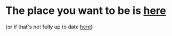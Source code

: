 # The place you want to be is [here](https://alpha-tango-kilo.xyz/)

(or if that's not fully up to date [here](https://alpha-tango-kilo.github.io/))
